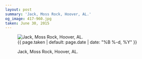 ```yaml
---
layout: post
summary: 'Jack, Moss Rock, Hoover, AL.'
og_image: 417-960.jpg
taken: June 30, 2015
---
```


<figure class="post">
 <img alt="Jack, Moss Rock, Hoover, AL." sizes="(min-width: 700px) 50vw, calc(100vw - 2rem)" src="{{ site.assets_url }}/417-480.jpg" srcset="{{ site.assets_url }}/417-960.jpg 960w, {{ site.assets_url }}/417-720.jpg 720w, {{ site.assets_url }}/417-480.jpg 480w, {{ site.assets_url }}/417-240.jpg 240w"/>
 <figcaption>
  <time>
   {{ page.taken | default: page.date | date: "%B %-d, %Y" }}
  </time>
  <p>
   Jack, Moss Rock, Hoover, AL.
  </p>
 </figcaption>
</figure>

